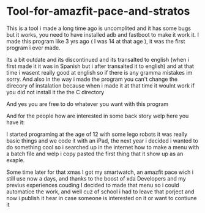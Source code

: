 # Tool-for-amazfit-pace-and-stratos
This is a tool i made a long time ago is uncomplited and it has some bugs but it works, you need to have installed adb and fastboot to make it work it.
I made this program like 3 yrs ago ( I was 14 at that age ), it was the first program i ever made.

Its a bit outdate and its discontinued and its transalted to english (when i first made it it was in Spanish but i after transalted it to english) and at that time i wasent really good at english so if there is any gramma mistakes im sorry.
And also in the way i made the program you can't change the direcory of instalation because when i made it at that time it woulnt work if you did not install it the the C directory 

And yes you are free to do whatever you want with this program



And for the people how are interested in some back story welp here you have it: 

I started programing at the age of 12 with some lego robots it was really basic things and we code it with an iPad, the next year i decided i wanted to do something cool so i searched up in the internet how to make a menu with a batch file and welp i copy pasted the first thing that it show up as an exaple.

Some time later for that xmas I got my smartwatch, an amazfit pace wich i still use now a days, and thanks to the boost of xda Developers and my previus experiences couding I decided to made that menu so i could automatice the work, and well cuz of school i had to leave that porject and now i publish it hear in case someone is interested on it or want to contiune it 
